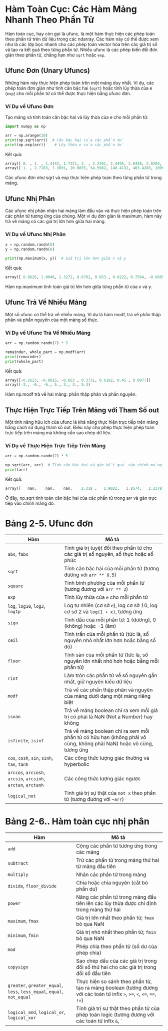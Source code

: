# Hàm Toàn Cục: Các Hàm Mảng Nhanh Theo Phần Tử

Hàm toàn cục, hay còn gọi là ufunc, là một hàm thực hiện các phép toán theo phần tử trên dữ liệu trong các ndarray. Các hàm này có thể được xem như là các lớp bọc nhanh cho các phép toán vector hóa trên các giá trị số và tạo ra kết quả theo từng phần tử. Nhiều ufunc là các phép biến đổi đơn giản theo phần tử, chẳng hạn như `sqrt` hoặc `exp`.

## Ufunc Đơn (Unary Ufuncs)

Những hàm này thực hiện phép toán trên một mảng duy nhất. Ví dụ, các phép toán đơn giản như tính căn bậc hai (`sqrt`) hoặc tính lũy thừa của e (`exp`) cho mỗi phần tử có thể được thực hiện bằng ufunc đơn.

### Ví Dụ về Ufunc Đơn

Tạo mảng và tính toán căn bậc hai và lũy thừa của e cho mỗi phần tử:

```python
import numpy as np

arr = np.arange(10)
print(np.sqrt(arr))  # Căn bậc hai của các phần tử
print(np.exp(arr))    # Lũy thừa e của các phần tử
```
Kết quả:

```python
array([ 0. , 1. , 1.4142, 1.7321, 2. , 2.2361, 2.4495, 2.6458, 2.8284, 3. ])
array([ 1. , 2.7183, 7.3891, 20.0855, 54.5982, 148.4132, 403.4288, 1096.6332, 2980.958 , 8103.0839])
```
Các ufunc đơn như sqrt và exp thực hiện phép toán theo từng phần tử trong mảng.

## Ufunc Nhị Phân
Các ufunc nhị phân nhận hai mảng làm đầu vào và thực hiện phép toán trên các phần tử tương ứng của chúng. Một ví dụ đơn giản là maximum, hàm này trả về mảng có các giá trị lớn hơn giữa hai mảng.

### Ví Dụ về Ufunc Nhị Phân
```python
x = np.random.randn(8)
y = np.random.randn(8)

print(np.maximum(x, y))  # Giá trị lớn hơn giữa x và y
```
Kết quả:

```python
array([ 0.8626, 1.0048, 1.3272, 0.6702, 0.853 , 0.0222, 0.7584, -0.6605])
```
Hàm np.maximum tính toán giá trị lớn hơn giữa từng phần tử của x và y.

## Ufunc Trả Về Nhiều Mảng
Một số ufunc có thể trả về nhiều mảng. Ví dụ là hàm modf, trả về phần thập phân và phần nguyên của một mảng số thực.

### Ví Dụ về Ufunc Trả Về Nhiều Mảng
```python
arr = np.random.randn(7) * 5

remainder, whole_part = np.modf(arr)
print(remainder)
print(whole_part)
```
Kết quả:

```python
array([-0.2623, -0.0915, -0.663 , 0.3731, 0.6182, 0.45 , 0.0077])
array([-3., -6., -6., 5., 3., 3., 5.])
```
Hàm np.modf trả về hai mảng: phần thập phân và phần nguyên.

## Thực Hiện Trực Tiếp Trên Mảng với Tham Số out
Một tính năng hữu ích của ufunc là khả năng thực hiện trực tiếp trên mảng bằng cách sử dụng tham số out. Điều này cho phép thực hiện phép toán trực tiếp trên mảng mà không cần sao chép dữ liệu.

### Ví Dụ về Thực Hiện Trực Tiếp Trên Mảng
```python
arr = np.random.randn(7) * 5

np.sqrt(arr, arr)  # Tính căn bậc hai và gán kết quả vào chính mảng arr
print(arr)
```
Kết quả:

```python
array([   nan,    nan,    nan,    2.318 ,   1.9022,   1.8574,   2.2378])
```
Ở đây, np.sqrt tính toán căn bậc hai của các phần tử trong arr và gán trực tiếp vào chính mảng đó.

# Bảng 2-5. Ufunc đơn

| **Hàm**        | **Mô tả**                                                                 |
|----------------|---------------------------------------------------------------------------|
| `abs`, `fabs`  | Tính giá trị tuyệt đối theo phần tử cho các giá trị số nguyên, số thực hoặc số phức |
| `sqrt`         | Tính căn bậc hai của mỗi phần tử (tương đương với `arr ** 0.5`)         |
| `square`       | Tính bình phương của mỗi phần tử (tương đương với `arr ** 2`)           |
| `exp`          | Tính lũy thừa của `e` cho mỗi phần tử                                    |
| `log`, `log10`, `log2`, `log1p` | Log tự nhiên (cơ sở `e`), log cơ sở 10, log cơ sở 2 và `log(1 + x)`, tương ứng |
| `sign`         | Tính dấu của mỗi phần tử: 1 (dương), 0 (không) hoặc -1 (âm)              |
| `ceil`         | Tính trần của mỗi phần tử (tức là, số nguyên nhỏ nhất lớn hơn hoặc bằng số đó) |
| `floor`        | Tính sàn của mỗi phần tử (tức là, số nguyên lớn nhất nhỏ hơn hoặc bằng mỗi phần tử) |
| `rint`         | Làm tròn các phần tử về số nguyên gần nhất, giữ nguyên kiểu dữ liệu      |
| `modf`         | Trả về các phần thập phân và nguyên của mảng dưới dạng một mảng riêng biệt |
| `isnan`        | Trả về mảng boolean chỉ ra xem mỗi giá trị có phải là NaN (Not a Number) hay không |
| `isfinite`, `isinf` | Trả về mảng boolean chỉ ra xem mỗi phần tử có hữu hạn (không phải vô cùng, không phải NaN) hoặc vô cùng, tương ứng |
| `cos`, `cosh`, `sin`, `sinh`, `tan`, `tanh` | Các công thức lượng giác thường và hyperbolic |
| `arccos`, `arccosh`, `arcsin`, `arcsinh`, `arctan`, `arctanh` | Các công thức lượng giác ngược |
| `logical_not`  | Tính giá trị sự thật của `not x` theo phần tử (tương đương với `~arr`)   |


# Bảng 2-6.. Hàm toàn cục nhị phân

| **Hàm**        | **Mô tả**                                                                 |
|----------------|---------------------------------------------------------------------------|
| `add`          | Cộng các phần tử tương ứng trong các mảng                                 |
| `subtract`     | Trừ các phần tử trong mảng thứ hai từ mảng đầu tiên                       |
| `multiply`     | Nhân các phần tử trong mảng                                              |
| `divide`, `floor_divide` | Chia hoặc chia nguyên (cắt bỏ phần dư)                                   |
| `power`        | Nâng các phần tử trong mảng đầu tiên lên các lũy thừa được chỉ định trong mảng thứ hai |
| `maximum`, `fmax` | Giá trị lớn nhất theo phần tử; `fmax` bỏ qua NaN                        |
| `minimum`, `fmin` | Giá trị nhỏ nhất theo phần tử; `fmin` bỏ qua NaN                        |
| `mod`          | Phép chia theo phần tử (số dư của phép chia)                              |
| `copysign`     | Sao chép dấu của các giá trị trong đối số thứ hai cho các giá trị trong đối số đầu tiên |
| `greater`, `greater_equal`, `less`, `less_equal`, `equal`, `not_equal` | Thực hiện so sánh theo phần tử, tạo ra mảng boolean (tương đương với các toán tử infix `>`, `>=`, `<`, `<=`, `==`, `!=`) |
| `logical_and`, `logical_or`, `logical_xor` | Tính giá trị sự thật theo phần tử của phép toán logic (tương đương với các toán tử infix `&`, `|`, `^`) |
